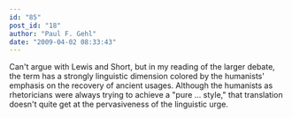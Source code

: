 ```yaml
---
id: "85"
post_id: "18"
author: "Paul F. Gehl"
date: "2009-04-02 08:33:43"
---
```

Can't argue with Lewis and Short, but in my reading of the larger debate, the term has a strongly linguistic dimension colored by the humanists' emphasis on the recovery of ancient usages. Although the humanists as rhetoricians were always trying to achieve a "pure ... style," that translation doesn't quite get at the pervasiveness of the linguistic urge.

